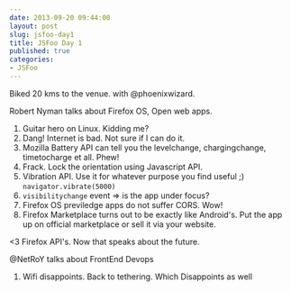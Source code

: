 ```yaml
---
date: 2013-09-20 09:44:00
layout: post
slug: jsfoo-day1
title: JSFoo Day 1
published: true
categories:
- JSFoo
---
```


Biked 20 kms to the venue. with @phoenixwizard.

Robert Nyman talks about Firefox OS, Open web apps.

1. Guitar hero on Linux. Kidding me?
2. Dang! Internet is bad. Not sure if I can do it.
3. Mozilla Battery API can tell you the levelchange, chargingchange, timetocharge et all. Phew!
4. Frack. Lock the orientation using Javascript API.
5. Vibration API. Use it for whatever purpose you find useful ;)
    `navigator.vibrate(5000)`
6. `visibilitychange` event => is the app under focus?
7. Firefox OS previledge apps do not suffer CORS. Wow!
8. Firefox Marketplace turns out to be exactly like Android's. Put the app up on official marketplace or sell it via your website.

<3 Firefox API's. Now that speaks about the future.

@NetRoY talks about FrontEnd Devops

1. Wifi disappoints. Back to tethering. Which Disappoints as well
